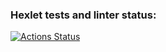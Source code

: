 ### Hexlet tests and linter status:
[![Actions Status](https://github.com/Glazoff/frontend-project-46/actions/workflows/hexlet-check.yml/badge.svg)](https://github.com/Glazoff/frontend-project-46/actions)